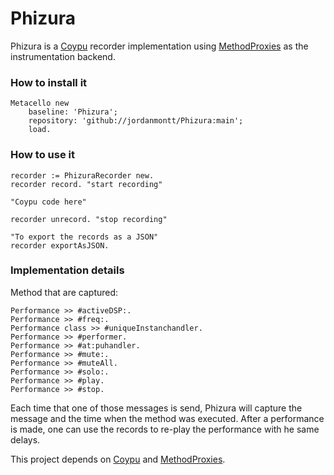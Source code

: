 # Phizura

Phizura is a [Coypu](https://github.com/lucretiomsp/Coypu) recorder implementation using [MethodProxies](https://github.com/pharo-contributions/MethodProxies) as the instrumentation backend.

### How to install it

```Smalltalk
Metacello new
	baseline: 'Phizura';
	repository: 'github://jordanmontt/Phizura:main';
	load.
```

### How to use it

```Smalltalk
recorder := PhizuraRecorder new.
recorder record. "start recording"

"Coypu code here"

recorder unrecord. "stop recording"

"To export the records as a JSON"
recorder exportAsJSON.
```

### Implementation details

Method that are captured:

```Smalltalk
Performance >> #activeDSP:.
Performance >> #freq:.
Performance class >> #uniqueInstanchandler.
Performance >> #performer.
Performance >> #at:puhandler.
Performance >> #mute:.
Performance >> #muteAll.
Performance >> #solo:.
Performance >> #play.
Performance >> #stop.
```

Each time that one of those messages is send, Phizura will capture the message and the time when the method was executed. After a performance is made, one can use the records to re-play the performance with he same delays.

This project depends on [Coypu](https://github.com/lucretiomsp/Coypu) and [MethodProxies](https://github.com/pharo-contributions/MethodProxies).
